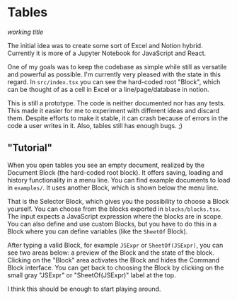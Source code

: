 # Tables

*working title*

The initial idea was to create some sort of Excel and Notion hybrid. Currently
it is more of a Jupyter Notebook for JavaScript and React.

One of my goals was to keep the codebase as simple while still as versatile and
powerful as possible. I'm currently very pleased with the state in this regard.
In `src/index.tsx` you can see the hard-coded root "Block", which can be thought
of as a cell in Excel or a line/page/database in notion.

This is still a prototype. The code is neither documented nor has any tests.
This made it easier for me to experiment with different ideas and discard them.
Despite efforts to make it stable, it can crash because of errors in the code a
user writes in it. Also, tables still has enough bugs. ;)


## "Tutorial"

When you open tables you see an empty document, realized by the Document Block
(the hard-coded root block). It offers saving, loading and history functionality
in a menu line. You can find example documents to load in `examples/`. It uses
another Block, which is shown below the menu line.

That is the Selector Block, which gives you the possibility to choose a Block
yourself. You can choose from the blocks exported in `blocks/blocks.tsx`. The
input expects a JavaScript expression where the blocks are in scope. You can
also define and use custom Blocks, but you have to do this in a Block where you
can define variables (like the `SheetOf` Block).

After typing a valid Block, for example `JSExpr` or `SheetOf(JSExpr)`, you can
see two areas below: a preview of the Block and the state of the block. Clicking
on the "Block" area activates the Block and hides the Command Block interface.
You can get back to choosing the Block by clicking on the small gray "JSExpr" or
"SheetOf(JSExpr)" label at the top.

I think this should be enough to start playing around.